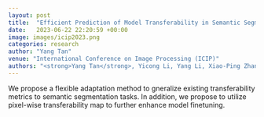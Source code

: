 ```yaml
---
layout: post
title:  "Efficient Prediction of Model Transferability in Semantic Segmentation Tasks"
date:   2023-06-22 22:20:59 +00:00
image: images/icip2023.png
categories: research
author: "Yang Tan"
venue: "International Conference on Image Processing (ICIP)"
authors: "<strong>Yang Tan</strong>, Yicong Li, Yang Li, Xiao-Ping Zhang"
---
```

We propose a flexible adaptation method to gneralize existing transferability metrics to semantic segmentation tasks. In addition, we propose to utilize pixel-wise transferability map to further enhance model finetuning. 

 
